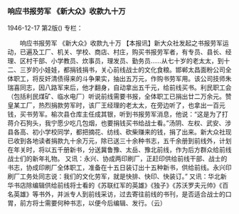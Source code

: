 ### 响应书报劳军  《新大众》收款九十万

1946-12-17
第2版()
专栏：

　　响应书报劳军
    《新大众》收款九十万
    【本报讯】新大众社发起之书报劳军运动，已遍及工厂、机关、学校、商店、村庄，购买书报劳军者，有专员、县长、经理、区村干部、小学教员、炊事员，理发员、勤务员……从七十岁的老太太，到十二、三岁的小娃娃，都捐钱捐书，关心前线战士的文化食粮。邯郸太昌面粉公司全体职工，将反奸清债得来的斗争果实，抽出五万元，作购书劳军用。该公司技师朱瑞喜同志，因八路军来后，他才翻身，自动拿出五千元，给前线买书。利民职工会（包括利民煤矿、临水电厂）听说前线需要书报，全体职工已捐出廿二万余元。赞皇某工厂，热烈捐款劳军时，该厂王经理的老太太，在旁边听了，也拿出一百元钱，买书劳军。榆次县仓库主任成其银，听到书报劳军消息，他说：“这是为了打蒋介石狗头，我宁愿少吃几包烟，也要捐钱买书给战士看。”汤阴、左权、武安、涉县各高、初小学校同学，都把摘花、纺线、砍柴赚来的钱，捐了出来。新大众社现已收到各地读者捐款九十余万元，除已送三十余种书志，五千余册到前线外，计划在年关时，将以五千册新书，分送冀鲁豫、太岳、豫北前线，作为后方群众给前线战士们的新年礼物。
    又讯：永兴、协成两印刷厂，正赶印供给前线干部、战士的书志，协成印刷厂全体职工，准备在十五日装订出十五种新书，供给前线。永兴印刷厂工务处同志说：我们的文化劳军，就是快排、快印、快装订。”
    又讯：华北新华书店除编辑供给前线将士看的《苏联红军的英雄》《独子》《苏沃罗夫元帅》《百名英雄》等书外，并派专人到前线采访，过去寄往前线的书刊，是否适合战士的口胃，前方将士需要何种书志，以便今后编辑、发行。（云）
